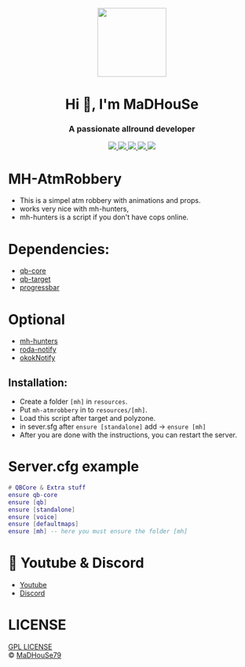 <p align="center">
    <img width="140" src="https://icons.iconarchive.com/icons/iconarchive/red-orb-alphabet/128/Letter-M-icon.png" />  
    <h1 align="center">Hi 👋, I'm MaDHouSe</h1>
    <h3 align="center">A passionate allround developer </h3>    
</p>

<p align="center">
  <a href="https://github.com/MaDHouSe79/mh-atmrobbery/issues">
    <img src="https://img.shields.io/github/issues/MaDHouSe79/mh-atmrobbery"/> 
  </a>
  <a href="https://github.com/MaDHouSe79/mh-atmrobbery/watchers">
    <img src="https://img.shields.io/github/watchers/MaDHouSe79/mh-atmrobbery"/> 
  </a> 
  <a href="https://github.com/MaDHouSe79/mh-atmrobbery/network/members">
    <img src="https://img.shields.io/github/forks/MaDHouSe79/mh-atmrobbery"/> 
  </a>  
  <a href="https://github.com/MaDHouSe79/mh-atmrobbery/stargazers">
    <img src="https://img.shields.io/github/stars/MaDHouSe79/mh-atmrobbery?color=white"/> 
  </a>
  <a href="https://github.com/MaDHouSe79/mh-atmrobbery/blob/main/LICENSE">
    <img src="https://img.shields.io/github/license/MaDHouSe79/mh-atmrobbery?color=black"/> 
  </a>      
</p>

# MH-AtmRobbery
- This is a simpel atm robbery with animations and props.
- works very nice with mh-hunters,
- mh-hunters is a script if you don't have cops online.

# Dependencies:
- [qb-core](https://github.com/qbcore-framework/qb-core)
- [qb-target](https://github.com/qbcore-framework/qb-target) 
- [progressbar](https://github.com/qbcore-framework/progressbar) 


# Optional
- [mh-hunters](https://github.com/MaDHouSe79/mh-hunters)
- [roda-notify](https://github.com/RodericAguilar/Roda_Notifications)
- [okokNotify](https://okok.tebex.io/package/4724993)


## Installation:
- Create a folder `[mh]` in `resources`. 
- Put `mh-atmrobbery` in to `resources/[mh]`.
- Load this script after target and polyzone.
- in sever.sfg after `ensure [standalone]` add -> `ensure [mh]`
- After you are done with the instructions, you can restart the server.

# Server.cfg example
```lua
# QBCore & Extra stuff
ensure qb-core
ensure [qb]
ensure [standalone]
ensure [voice]
ensure [defaultmaps]
ensure [mh] -- here you must ensure the folder [mh]
```

# 🙈 Youtube & Discord
- [Youtube](https://www.youtube.com/c/MaDHouSe79)
- [Discord](https://discord.gg/cEMSeE9dgS)

# LICENSE
[GPL LICENSE](./LICENSE)<br />
&copy; [MaDHouSe79](https://www.youtube.com/@MaDHouSe79)
